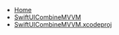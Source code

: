 <!-- docs/_sidebar.md -->
- [Home](/)
- [SwiftUICombineMVVM](devassistDocs/Tutorials/SwiftUICombineMVVM/SwiftUICombineMVVM/)
- [SwiftUICombineMVVM.xcodeproj](devassistDocs/Tutorials/SwiftUICombineMVVM/SwiftUICombineMVVM.xcodeproj/)
